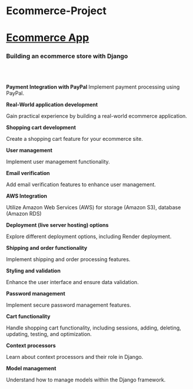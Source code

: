 # Ecommerce-Project
<h1><a href="https://ecommerce-project-tdz6.onrender.com/">Ecommerce App</a></h1>

<h3>Building an ecommerce store with Django</h3>
<br><br>

<strong>Payment Integration with PayPal </strong>
 Implement payment processing using PayPal.
<br>

<strong>Real-World application development</strong>

Gain practical experience by building a real-world ecommerce application.
<br>

<strong>Shopping cart development</strong>

Create a shopping cart feature for your ecommerce site.
<br>

<strong>User management</strong>

Implement user management functionality.
<br>


<strong>Email verification</strong>

Add email verification features to enhance user management.
<br>

<strong>AWS Integration</strong>

Utilize Amazon Web Services (AWS) for storage (Amazon S3), database (Amazon RDS)
<br>

<strong>Deployment (live server hosting) options</strong>

Explore different deployment options, including Render deployment.
<br>

<strong>Shipping and order functionality</strong>

Implement shipping and order processing features.
<br>

<strong>Styling and validation</strong>

Enhance the user interface and ensure data validation.
<br>

<strong>Password management</strong>

Implement secure password management features.
<br>

<strong>Cart functionality</strong>

Handle shopping cart functionality, including sessions, adding, deleting, updating, testing, and optimization.
<br>

<strong>Context processors</strong>

Learn about context processors and their role in Django.
<br>

<strong>Model management</strong>

Understand how to manage models within the Django framework.
